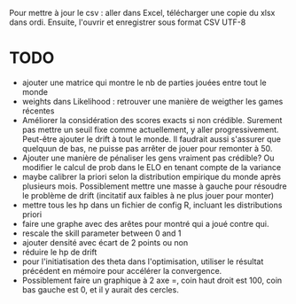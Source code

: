 Pour mettre à jour le csv : aller dans Excel, télécharger une copie du xlsx dans ordi. Ensuite, l'ouvrir et enregistrer sous format CSV UTF-8

# TODO
- ajouter une matrice qui montre le nb de parties jouées entre tout le monde
- weights dans Likelihood : retrouver une manière de weigther les games récentes
- Améliorer la considération des scores exacts si non crédible. Surement pas mettre un seuil fixe comme actuellement, y aller progressivement. Peut-être ajouter le drift à tout le monde. Il faudrait aussi s'assurer que quelquun de bas, ne puisse pas arrêter de jouer pour remonter à 50. 
- Ajouter une manière de pénaliser les gens vraiment pas crédible? Ou modifier le calcul de prob dans le ELO en tenant compte de la variance
- maybe calibrer la priori selon la distribution empirique du monde après plusieurs mois. Possiblement mettre une masse à gauche pour résoudre le problème de drift (incitatif aux faibles à ne plus jouer pour monter)
- mettre tous les hp dans un fichier de config R, incluant les distributions priori
- faire une graphe avec des arêtes pour montré qui a joué contre qui.
- rescale the skill parameter between 0 and 1
- ajouter densité avec écart de 2 points ou non 
- réduire le hp de drift
- pour l'initiatisation des theta dans l'optimisation, utiliser le résultat précédent en mémoire pour accélérer la convergence.
- Possiblement faire un graphique à 2 axe =, coin haut droit est 100, coin bas gauche est 0, et il y aurait des cercles.